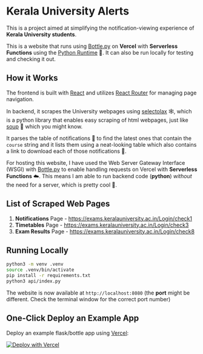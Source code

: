 # Kerala University Alerts

This is a project aimed at simplifying the notification-viewing experience of **Kerala University students**.

This is a website that runs using [Bottle.py](https://github.com/bottlepy/bottle) on **Vercel** with **Serverless Functions** using the [Python Runtime](https://vercel.com/docs/concepts/functions/serverless-functions/runtimes/python) 🐍. It can also be run locally for testing and checking it out.

## How it Works

The frontend is built with [React](https://react.dev/) and utilizes [React Router](https://reactrouter.com/) for managing page navigation.

In backend, it scrapes the University webpages using [selectolax](https://github.com/rushter/selectolax) 🕸️, which is a python library that enables easy scraping of html webpages, just like [soup](https://pypi.org/project/beautifulsoup4/)  🍜 which you might know.

It parses the table of notifications 📜 to find the latest ones that contain the `course` string and it lists them using a neat-looking table which also contains a link to download each of those notifications  📎.

For hosting this website, I have used the Web Server Gateway Interface (WSGI) with [Bottle.py](https://github.com/bottlepy/bottle)  to enable handling requests on Vercel with **Serverless Functions** ☁️. This means I am able to run backend code (**python**) *without* the need for a server, which is pretty cool 🚀.

## List of Scraped Web Pages

1. **Notifications** Page - https://exams.keralauniversity.ac.in/Login/check1
2. **Timetables** Page - https://exams.keralauniversity.ac.in/Login/check3
3. **Exam Results** Page - https://exams.keralauniversity.ac.in/Login/check8

## Running Locally

```bash
python3 -m venv .venv
source .venv/bin/activate
pip install -r requirements.txt
python3 api/index.py
```

The website is now available at `http://localhost:8080` (the **port** might be different. Check the terminal window for the correct port number)

## One-Click Deploy an Example App

Deploy an example flask/bottle app using [Vercel](https://vercel.com?utm_source=github&utm_medium=readme&utm_campaign=vercel-examples):

[![Deploy with Vercel](https://vercel.com/button)](https://vercel.com/new/clone?repository-url=https%3A%2F%2Fgithub.com%2Fvercel%2Fexamples%2Ftree%2Fmain%2Fpython%2Fflask3&demo-title=Flask%203%20%2B%20Vercel&demo-description=Use%20Flask%203%20on%20Vercel%20with%20Serverless%20Functions%20using%20the%20Python%20Runtime.&demo-url=https%3A%2F%2Fflask3-python-template.vercel.app%2F&demo-image=https://assets.vercel.com/image/upload/v1669994156/random/flask.png)
